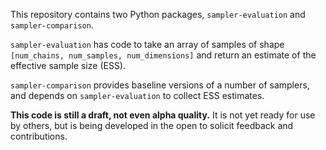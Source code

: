 This repository contains two Python packages, `sampler-evaluation` and `sampler-comparison`. 

`sampler-evaluation` has code to take an array of samples of shape `[num_chains, num_samples, num_dimensions]` and return an estimate of the effective sample size (ESS).

`sampler-comparison` provides baseline versions of a number of samplers, and depends on `sampler-evaluation` to collect ESS estimates.

**This code is still a draft, not even alpha quality.** It is not yet ready for use by others, but is being developed in the open to solicit feedback and contributions.
